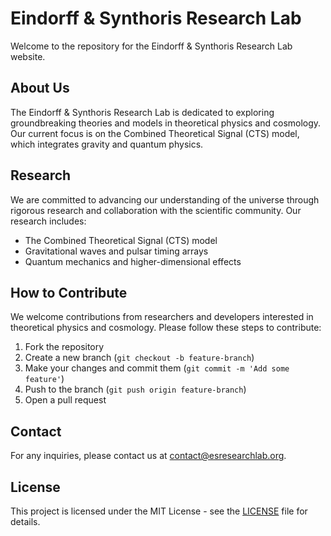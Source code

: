# Eindorff & Synthoris Research Lab

Welcome to the repository for the Eindorff & Synthoris Research Lab website.

## About Us

The Eindorff & Synthoris Research Lab is dedicated to exploring groundbreaking theories and models in theoretical physics and cosmology. Our current focus is on the Combined Theoretical Signal (CTS) model, which integrates gravity and quantum physics.

## Research

We are committed to advancing our understanding of the universe through rigorous research and collaboration with the scientific community. Our research includes:

- The Combined Theoretical Signal (CTS) model
- Gravitational waves and pulsar timing arrays
- Quantum mechanics and higher-dimensional effects

## How to Contribute

We welcome contributions from researchers and developers interested in theoretical physics and cosmology. Please follow these steps to contribute:

1. Fork the repository
2. Create a new branch (`git checkout -b feature-branch`)
3. Make your changes and commit them (`git commit -m 'Add some feature'`)
4. Push to the branch (`git push origin feature-branch`)
5. Open a pull request

## Contact

For any inquiries, please contact us at [contact@esresearchlab.org](mailto:contact@esresearchlab.org).

## License

This project is licensed under the MIT License - see the [LICENSE](LICENSE) file for details.
